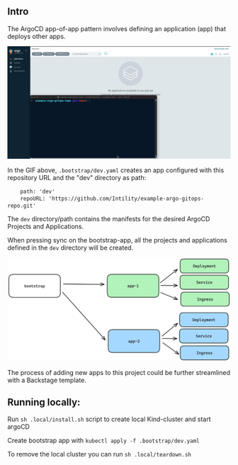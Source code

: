 ## Intro

The ArgoCD app-of-app pattern involves defining an application (app) that deploys other apps.


![](https://github.com/Intility/example-argo-gitops-repo/blob/main/img/argo.gif)


In the GIF above, `.bootstrap/dev.yaml` creates an app configured with this repository URL and the "dev" directory as path:

```
    path: 'dev'
    repoURL: 'https://github.com/Intility/example-argo-gitops-repo.git'
```

The `dev` directory/path contains the manifests for the desired ArgoCD Projects and Applications.


When pressing sync on the bootstrap-app, all the projects and applications defined in the `dev` directory will be created.

![](https://github.com/Intility/example-argo-gitops-repo/blob/main/img/appofapps.png)

The process of adding new apps to this project could be further streamlined with a Backstage template.


## Running locally:


Run `sh .local/install.sh` script to create local Kind-cluster and start argoCD

Create bootstrap app with `kubectl apply -f .bootstrap/dev.yaml`

To remove the local cluster you can run `sh .local/teardown.sh`
